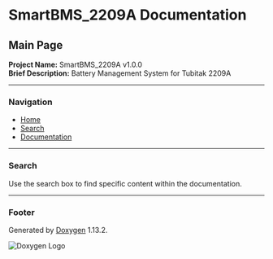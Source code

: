 # SmartBMS_2209A Documentation

## Main Page

**Project Name:** SmartBMS_2209A v1.0.0  
**Brief Description:** Battery Management System for Tubitak 2209A  

---

### Navigation

- [Home](doc/index.html)
- [Search](search/)
- [Documentation](doxygen_crawl.html)

---

### Search

Use the search box to find specific content within the documentation.

---

### Footer

Generated by [Doxygen](https://www.doxygen.org/index.html) 1.13.2.

![Doxygen Logo](doxygen.svg)

